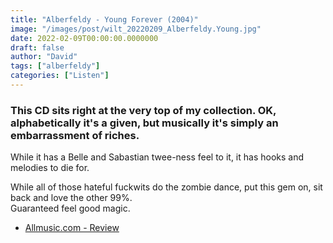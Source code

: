 ```yaml
---
title: "Alberfeldy - Young Forever (2004)"
image: "/images/post/wilt_20220209_Alberfeldy.Young.jpg"
date: 2022-02-09T00:00:00.0000000
draft: false
author: "David"
tags: ["alberfeldy"]
categories: ["Listen"]
---
```

### This CD sits right at the very top of my collection. OK, alphabetically it's a given, but musically it's simply an embarrassment of riches.

 While it has a Belle and Sabastian twee-ness feel to it, it has hooks and melodies to die for. 

 While all of those hateful fuckwits do the zombie dance, put this gem on, sit back and love the other 99%.   
Guaranteed feel good magic.

-  [Allmusic.com - Review](https://www.allmusic.com/album/young-forever-mw0000637074)